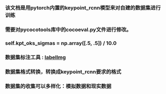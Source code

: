 ### 该文档是用pytorch内置的keypoint_rcnn模型来对自建的数据集进行训练
### 需要对pycocotools库中的cocoeval.py文件进行修改。
### self.kpt_oks_sigmas = np.array([.5, .5]) / 10.0
### 数据集标注工具 : [**labelImg**](https://github.com/heartexlabs/labelImg)
### 数据集格式转换，转换成keypoint_rcnn要求的格式
### 数据集的收集可以多样化：模拟数据和现实数据